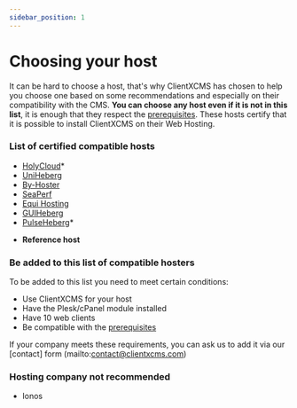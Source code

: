 ```yaml
---
sidebar_position: 1
---
```


# Choosing your host
It can be hard to choose a host, that's why ClientXCMS has chosen to help you choose one based on some recommendations and especially on their compatibility with the CMS.
**You can choose any host even if it is not in this list**, it is enough that they respect the [prerequisites](./requirements.md).
These hosts certify that it is possible to install ClientXCMS on their Web Hosting.

### List of certified compatible hosts

- [HolyCloud](https://holycloud.fr)*
- [UniHeberg](https://uniheberg.fr)
- [By-Hoster](https://by-hoster.fr)
- [SeaPerf](https://seaperf.com)
- [Equi Hosting](https://equi-hosting.fr)
- [GUIHeberg](https://my.guiheberg.eu/)
- [PulseHeberg](https://pulseheberg.com)*

* **Reference host**

### Be added to this list of compatible hosters

To be added to this list you need to meet certain conditions:

- Use ClientXCMS for your host
- Have the Plesk/cPanel module installed
- Have 10 web clients
- Be compatible with the [prerequisites](./requirements.md)

If your company meets these requirements, you can ask us to add it via our [contact] form (mailto:contact@clientxcms.com)

### Hosting company not recommended
- Ionos